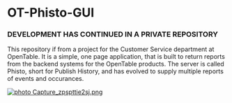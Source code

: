 # OT-Phisto-GUI

<h3>DEVELOPMENT HAS CONTINUED IN A PRIVATE REPOSITORY</h3>

This repository if from a project for the Customer Service department at OpenTable. It is a simple, one page application, that is built to return reports from the backend systems for the OpenTable products. The server is called Phisto, short for Publish History, and has evolved to supply multiple reports of events and occurances. 

<a href="http://s281.photobucket.com/user/k12t08b/media/Capture_zpspttie2sj.png.html" target="_blank"><img src="http://i281.photobucket.com/albums/kk237/k12t08b/Capture_zpspttie2sj.png" border="0" alt=" photo Capture_zpspttie2sj.png"/></a>
